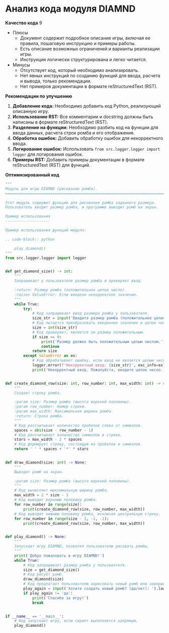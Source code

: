 # Анализ кода модуля DIAMND

**Качество кода**
9
 -  Плюсы
    -   Документ содержит подробное описание игры, включая ее правила, пошаговую инструкцию и примеры работы.
    -   Есть описание возможных ограничений и варианты реализации игры.
    -   Инструкция логически структурирована и легко читается.
 -  Минусы
    - Отсутствует код, который необходимо анализировать.
    - Нет явных инструкций по созданию функций для ввода, расчета и вывода, только рекомендации.
    - Нет примеров документации в формате reStructuredText (RST).

**Рекомендации по улучшению**
1.  **Добавление кода:**  Необходимо добавить код Python, реализующий описанную игру.
2.  **Использование RST:**  Все комментарии и docstring должны быть написаны в формате reStructuredText (RST).
3.  **Разделение на функции:** Необходимо разбить код на функции для ввода данных, расчета строк ромба и его отображения.
4.  **Обработка ошибок:** Добавить обработку ошибок для некорректного ввода.
5.  **Логирование ошибок:** Использовать `from src.logger.logger import logger` для логирования ошибок.
6.  **Примеры RST:**  Добавить примеры документации в формате reStructuredText (RST) для функций.

**Оптимизированный код**
```python
"""
Модуль для игры DIAMND (рисование ромба).
=========================================================================================

Этот модуль содержит функции для рисования ромба заданного размера.
Пользователь вводит размер ромба, и программа выводит ромб на экран.

Пример использования
--------------------

Пример использования функций модуля:

.. code-block:: python

    play_diamond()
"""
from src.logger.logger import logger


def get_diamond_size() -> int:
    """
    Запрашивает у пользователя размер ромба и проверяет ввод.

    :return: Размер ромба (положительное целое число).
    :raises ValueError: Если введено некорректное значение.
    """
    while True:
        try:
            # Код запрашивает ввод размера ромба у пользователя.
            size_str = input('Введите размер ромба (положительное целое число): ')
            # Код пытается преобразовать введенное значение в целое число.
            size = int(size_str)
            # Код проверяет, является ли размер положительным.
            if size <= 0:
                print('Размер должен быть положительным целым числом.')
                continue
            return size
        except ValueError as ex:
            # Код обрабатывает ошибку, если ввод не является целым числом, и выводит сообщение об ошибке.
            logger.error(f'Некорректный ввод: {size_str}', exc_info=ex)
            print('Некорректный ввод. Пожалуйста, введите целое число.')


def create_diamond_row(size: int, row_number: int, max_width: int) -> str:
    """
    Создает строку ромба.

    :param size: Размер ромба (высота верхней половины).
    :param row_number: Номер строки.
    :param max_width: Максимальная ширина ромба.
    :return: Строка ромба.
    """
    # Код рассчитывает количество пробелов слева от символов.
    spaces = abs(size - row_number - 1)
    # Код рассчитывает количество символов в строке.
    stars = max_width - 2 * spaces
    # Код формирует строку, состоящую из пробелов и символов.
    return ' ' * spaces + '*' * stars


def draw_diamond(size: int) -> None:
    """
    Выводит ромб на экран.

    :param size: Размер ромба (высота верхней половины).
    """
    # Код вычисляет максимальную ширину ромба.
    max_width = 2 * size - 1
    # Код выводит верхнюю половину ромба.
    for row_number in range(size):
        print(create_diamond_row(size, row_number, max_width))
    # Код выводит нижнюю половину ромба, исключая центральную строку.
    for row_number in range(size - 2, -1, -1):
        print(create_diamond_row(size, row_number, max_width))


def play_diamond() -> None:
    """
    Запускает игру DIAMND, позволяя пользователю рисовать ромбы.
    """
    print('Добро пожаловать в игру DIAMND!')
    while True:
        # Код запрашивает размер ромба у пользователя.
        size = get_diamond_size()
        # Код рисует ромб.
        draw_diamond(size)
        # Код предлагает пользователю нарисовать новый ромб или завершить игру.
        play_again = input('Хотите создать новый ромб? (да/нет): ').lower()
        if play_again != 'да':
            print('Спасибо за игру!')
            break


if __name__ == '__main__':
    # Код запускает игру, если скрипт выполняется напрямую.
    play_diamond()
```